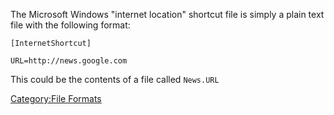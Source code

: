 The Microsoft Windows "internet location" shortcut file is simply a
plain text file with the following format:


`[InternetShortcut]`

`URL=http://news.google.com`

This could be the contents of a file called `News.URL`

[Category:File Formats](Category:File_Formats "wikilink")